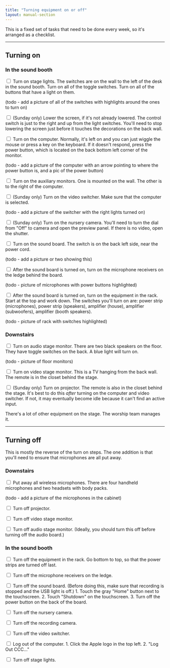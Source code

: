 ```yaml
---
title: "Turning equipment on or off"
layout: manual-section
---
```


This is a fixed set of tasks that need to be done every week, so it's arranged as a checklist.

---

## Turning on

### In the sound booth

<input type="checkbox"> Turn on stage lights. The switches are on the wall to the left of the desk in the sound booth. Turn on all of the toggle switches. Turn on all of the buttons that have a light on them.

(todo - add a picture of all of the switches with highlights around the ones to turn on)

<input type="checkbox"> (Sunday only) Lower the screen, if it's not already lowered. The control switch is just to the right and up from the light switches. You'll need to stop lowering the screen just before it touches the decorations on the back wall.

<input type="checkbox"> Turn on the computer. Normally, it's left on and you can just wiggle the mouse or press a key on the keyboard. If it doesn't respond, press the power button, which is located on the back bottom left corner of the monitor.

(todo - add a picture of the computer with an arrow pointing to where the power button is, and a pic of the power button)

<input type="checkbox"> Turn on the auxiliary monitors. One is mounted on the wall. The other is to the right of the computer.

<input type="checkbox"> (Sunday only) Turn on the video switcher. Make sure that the computer is selected.

(todo - add a picture of the switcher with the right lights turned on)

<input type="checkbox"> (Sunday only) Turn on the nursery camera. You'll need to turn the dial from "Off" to camera and open the preview panel. If there is no video, open the shutter.

<input type="checkbox"> Turn on the sound board. The switch is on the back left side, near the power cord.

(todo - add a picture or two showing this)

<input type="checkbox"> After the sound board is turned on, turn on the microphone receivers on the ledge behind the board.

(todo - picture of microphones with power buttons highlighted)

<input type="checkbox"> After the sound board is turned on, turn on the equipment in the rack. Start at the top and work down. The switches you'll turn on are: power strip (microphones), power strip (speakers), amplifier (house), amplifier (subwoofers), amplifier (booth speakers).

(todo - picture of rack with switches highlighted)

### Downstairs

<input type="checkbox"> Turn on audio stage monitor. There are two black speakers on the floor. They have toggle switches on the back. A blue light will turn on.

(todo - picture of floor monitors)

<input type="checkbox"> Turn on video stage monitor. This is a TV hanging from the back wall. The remote is in the closet behind the stage.

<input type="checkbox"> (Sunday only) Turn on projector. The remote is also in the closet behind the stage. It's best to do this _after_ turning on the computer and video switcher. If not, it may eventually become idle because it can't find an active input.

There's a lot of other equipment on the stage. The worship team manages it.

---

## Turning off

This is mostly the reverse of the turn on steps. The one addition is that you'll need to ensure that microphones are all put away.

### Downstairs

<input type="checkbox"> Put away all wireless microphones. There are four handheld microphones and two headsets with body packs.

(todo - add a picture of the microphones in the cabinet)

<input type="checkbox"> Turn off projector.

<input type="checkbox"> Turn off video stage monitor.

<input type="checkbox"> Turn off audio stage monitor. (Ideally, you should turn this off before turning off the audio board.)

### In the sound booth

<input type="checkbox"> Turn off the equipment in the rack. Go bottom to top, so that the power strips are turned off last.

<input type="checkbox"> Turn off the microphone receivers on the ledge.

<input type="checkbox"> Turn off the sound board. (Before doing this, make sure that recording is stopped and the USB light is off.) 1. Touch the gray "Home" button next to the touchscreen. 2. Touch "Shutdown" on the touchscreen. 3. Turn off the power button on the back of the board.

<input type="checkbox"> Turn off the nursery camera.

<input type="checkbox"> Turn off the recording camera.

<input type="checkbox"> Turn off the video switcher.

<input type="checkbox"> Log out of the computer. 1. Click the Apple logo in the top left. 2. "Log Out CCC..."

<input type="checkbox"> Turn off stage lights.
